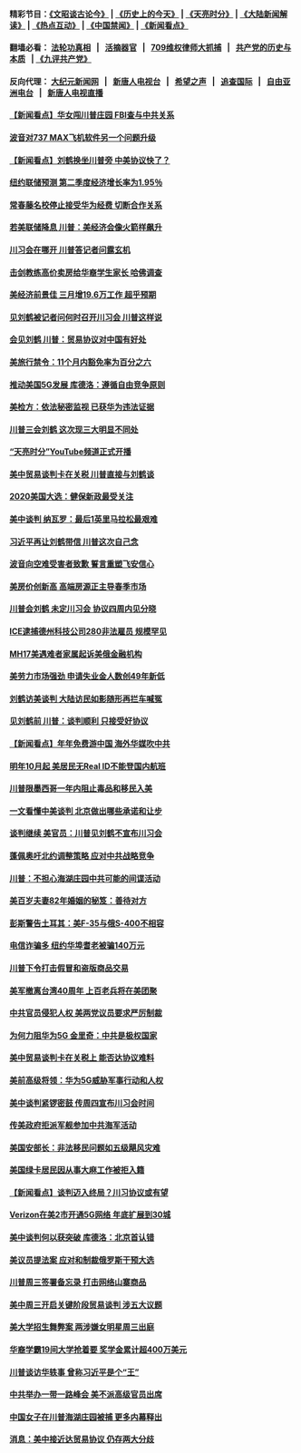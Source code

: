 #### 精彩节目：[《文昭谈古论今》](http://134.209.198.168/wenzhao) | [《历史上的今天》](http://134.209.198.168/today-in-history) | [《天亮时分》](http://134.209.198.168/tianliang) | [《大陆新闻解读》](http://134.209.198.168/ntdtv-comedy) | [《热点互动》](http://134.209.198.168/ntdtv-rdhd)  | [《中国禁闻》](http://134.209.198.168/ntdtv-news) | [《新闻看点》](http://134.209.198.168/news-insight) 

  #### 翻墙必看： [法轮功真相](http://134.209.198.168:10000/videos/truth.html) &nbsp;&nbsp;|&nbsp;&nbsp; [活摘器官](http://134.209.198.168:10000/videos/res/Organs/) &nbsp;&nbsp;|&nbsp;&nbsp; [709维权律师大抓捕](http://134.209.198.168:10000/videos/709/) &nbsp;&nbsp;|&nbsp;&nbsp; [共产党的历史与本质](http://134.209.198.168:10000/videos/ccp.html) &nbsp;&nbsp;| [《九评共产党》](http://134.209.198.168:10000/videos/jiuping/) 

#### 反向代理： [大纪元新闻网](http://134.209.198.168:10080/) &nbsp;&nbsp;|&nbsp;&nbsp; [新唐人电视台](http://134.209.198.168:8000/) &nbsp;&nbsp;|&nbsp;&nbsp; [希望之声](http://134.209.198.168:8200/) &nbsp;&nbsp;|&nbsp;&nbsp; [追查国际](http://134.209.198.168:10010/) &nbsp;&nbsp;|&nbsp;&nbsp; [自由亚洲电台](http://134.209.198.168:9800/) &nbsp;&nbsp;|&nbsp;&nbsp; [新唐人电视直播](http://134.209.198.168/) 

#### [【新闻看点】华女闯川普庄园 FBI查与中共关系](../pages/nsc412/n11165888.md?t=04052137) 

#### [波音对737 MAX飞机软件另一个问题升级](../pages/nsc412/n11165932.md?t=04052137) 

#### [【新闻看点】刘鹤换坐川普旁 中美协议快了？](../pages/nsc412/n11165582.md?t=04052137) 

#### [纽约联储预测 第二季度经济增长率为1.95％](../pages/nsc412/n11165830.md?t=04052137) 

#### [常春藤名校停止接受华为经费 切断合作关系](../pages/nsc412/n11165958.md?t=04052137) 

#### [若美联储降息 川普：美经济会像火箭样飙升](../pages/nsc412/n11165715.md?t=04052137) 

#### [川习会在哪开 川普答记者问露玄机](../pages/nsc412/n11165787.md?t=04052137) 

#### [击剑教练高价卖房给华裔学生家长 哈佛调查](../pages/nsc412/n11165525.md?t=04052137) 

#### [美经济前景佳 三月增19.6万工作 超乎预期](../pages/nsc412/n11165576.md?t=04052137) 

#### [见刘鹤被记者问何时召开川习会 川普这样说](../pages/nsc412/n11165405.md?t=04052137) 

#### [会见刘鹤 川普：贸易协议对中国有好处](../pages/nsc412/n11165221.md?t=04052137) 

#### [美旅行禁令：11个月内豁免率为百分之六](../pages/nsc412/n11165206.md?t=04052137) 

#### [推动美国5G发展 库德洛：遵循自由竞争原则](../pages/nsc412/n11164952.md?t=04052137) 

#### [美检方：依法秘密监视 已获华为违法证据](../pages/nsc412/n11163689.md?t=04052137) 

#### [川普三会刘鹤 这次现三大明显不同处](../pages/nsc412/n11164524.md?t=04052137) 

#### [“天亮时分”YouTube频道正式开播](../pages/nsc412/n11164551.md?t=04052137) 

#### [美中贸易谈判卡在关税 川普直接与刘鹤谈](../pages/nsc412/n11164483.md?t=04052137) 

#### [2020美国大选：健保新政最受关注](../pages/nsc412/n11164429.md?t=04052137) 

#### [美中谈判 纳瓦罗：最后1英里马拉松最艰难](../pages/nsc412/n11164249.md?t=04052137) 

#### [习近平再让刘鹤带信 川普这次自己念](../pages/nsc412/n11164167.md?t=04052137) 

#### [波音向空难受害者致歉 誓言重塑飞安信心](../pages/nsc412/n11163996.md?t=04052137) 

#### [美房价创新高 高端房源正主导春季市场](../pages/nsc412/n11163828.md?t=04052137) 

#### [川普会刘鹤 未定川习会 协议四周内见分晓](../pages/nsc412/n11163844.md?t=04052137) 

#### [ICE逮捕德州科技公司280非法雇员 规模罕见](../pages/nsc412/n11163807.md?t=04052137) 

#### [MH17美遇难者家属起诉美俄金融机构](../pages/nsc412/n11163426.md?t=04052137) 

#### [美劳力市场强劲 申请失业金人数创49年新低](../pages/nsc412/n11163511.md?t=04052137) 

#### [刘鹤访美谈判 大陆访民如影随形再拦车喊冤](../pages/nsc412/n11163547.md?t=04052137) 

#### [见刘鹤前 川普：谈判顺利 只接受好协议](../pages/nsc412/n11162965.md?t=04052137) 

#### [【新闻看点】年年免费游中国 海外华媒吹中共](../pages/nsc412/n11163361.md?t=04052137) 

#### [明年10月起 美居民无Real ID不能登国内航班](../pages/nsc412/n11163420.md?t=04052137) 

#### [川普限墨西哥一年内阻止毒品和移民入美](../pages/nsc412/n11163270.md?t=04052137) 

#### [一文看懂中美谈判 北京做出哪些承诺和让步](../pages/nsc412/n11162886.md?t=04052137) 

#### [谈判继续 美官员：川普见刘鹤不宣布川习会](../pages/nsc412/n11163387.md?t=04052137) 

#### [蓬佩奥吁北约调整策略 应对中共战略竞争](../pages/nsc412/n11163003.md?t=04052137) 

#### [川普：不担心海湖庄园中共可能的间谍活动](../pages/nsc412/n11163088.md?t=04052137) 

#### [美百岁夫妻82年婚姻的秘笈：善待对方](../pages/nsc412/n11162852.md?t=04052137) 

#### [彭斯警告土耳其：美F-35与俄S-400不相容](../pages/nsc412/n11162501.md?t=04052137) 

#### [电信诈骗多 纽约华埠耆老被骗140万元](../pages/nsc412/n11162500.md?t=04052137) 

#### [川普下令打击假冒和盗版商品交易](../pages/nsc412/n11162408.md?t=04052137) 

#### [美军撤离台湾40周年 上百老兵将在美团聚](../pages/nsc412/n11162022.md?t=04052137) 

#### [中共官员侵犯人权 美两党议员要求严厉制裁](../pages/nsc412/n11161642.md?t=04052137) 

#### [为何力阻华为5G 金里奇：中共是极权国家](../pages/nsc412/n11160683.md?t=04052137) 

#### [美中贸易谈判卡在关税上 能否达协议难料](../pages/nsc412/n11161289.md?t=04052137) 

#### [美前高级将领：华为5G威胁军事行动和人权](../pages/nsc412/n11161385.md?t=04052137) 

#### [美中谈判紧锣密鼓 传周四宣布川习会时间](../pages/nsc412/n11161382.md?t=04052137) 

#### [传美政府拒派军舰参加中共海军活动](../pages/nsc412/n11161261.md?t=04052137) 

#### [美国安部长：非法移民问题如五级飓风灾难](../pages/nsc412/n11161128.md?t=04052137) 

#### [美国绿卡居民因从事大麻工作被拒入籍](../pages/nsc412/n11161020.md?t=04052137) 

#### [【新闻看点】谈判迈入终局？川习协议或有望](../pages/nsc412/n11160762.md?t=04052137) 

#### [Verizon在美2市开通5G网络 年底扩展到30城](../pages/nsc412/n11160738.md?t=04052137) 

#### [美中谈判何以获突破 库德洛：北京首认错](../pages/nsc412/n11160775.md?t=04052137) 

#### [美议员提法案 应对和制裁俄罗斯干预大选](../pages/nsc412/n11160333.md?t=04052137) 

#### [川普周三签署备忘录 打击网络山寨商品](../pages/nsc412/n11160581.md?t=04052137) 

#### [美中周三开启关键阶段贸易谈判 涉五大议题](../pages/nsc412/n11160614.md?t=04052137) 

#### [美大学招生舞弊案 两涉嫌女明星周三出庭](../pages/nsc412/n11160015.md?t=04052137) 

#### [华裔学霸19间大学抢着要 奖学金累计超400万美元](../pages/nsc412/n11160012.md?t=04052137) 

#### [川普谈访华轶事 曾称习近平是个“王”](../pages/nsc412/n11159788.md?t=04052137) 

#### [中共举办一带一路峰会 美不派高级官员出席](../pages/nsc412/n11158984.md?t=04052137) 

#### [中国女子在川普海湖庄园被捕 更多内幕释出](../pages/nsc412/n11159107.md?t=04052137) 

#### [消息：美中接近达贸易协议 仍存两大分歧](../pages/nsc412/n11158910.md?t=04052137) 

